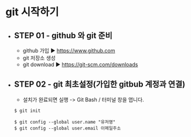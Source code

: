 # git 시작하기

+ ## STEP 01 - github 와 git 준비
    + github 가입 ▶ <https://www.github.com>
    + git 저장소 생성 
    + git download ▶ <https://git-scm.com/downloads>

+ ## STEP 02 - git 최초설정(가입한 gitbub 계정과 연결)
    + 설치가 완료되면 실행 -> Git Bash / 터미널 창을 엽니다.
    
    ```git
    $ git init
    ```
    ```git
    $ git config --global user.name "유저명"
    $ git config --global user.email 이메일주소
    ```


